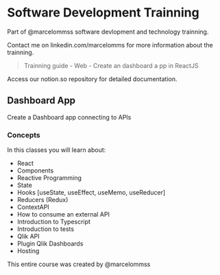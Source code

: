 # Software Development Trainning

Part of @marcelommss software devlopment and technology trainning.

Contact me on linkedin.com/marcelomms for more information about the trainning.

<blockquote> Trainning guide - Web - Create an dashboard a pp in ReactJS </blockquote>


Access our notion.so repository for detailed documentation.


## Dashboard App

Create a Dashboard app connecting to APIs


### Concepts

In this classes you will learn about:

- React
- Components
- Reactive Programming
- State
- Hooks [useState, useEffect, useMemo, useReducer]
- Reducers (Redux)
- ContextAPI
- How to consume an external API
- Introduction to Typescript
- Introduction to tests
- Qlik API
- Plugin Qlik Dashboards
- Hosting


This entire course was created by @marcelommss
